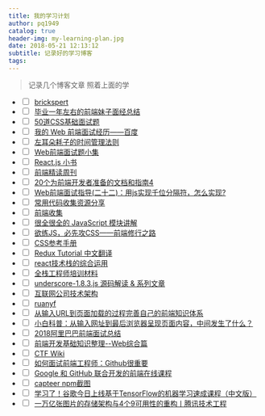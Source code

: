 ```yaml
---
title: 我的学习计划
author: pq1949
catalog: true
header-img: my-learning-plan.jpg
date: 2018-05-21 12:13:12
subtitle: 记录好的学习博客
tags:
---
```

> 记录几个博客文章
>  照着上面的学
- <input type='checkbox' onclick='return false;'>&nbsp;&nbsp;[brickspert](https://github.com/brickspert/blog)
- <input type='checkbox' onclick='return false;'>&nbsp;&nbsp;[毕业一年左右的前端妹子面经总结](https://mp.weixin.qq.com/s/TvC-GySQ-Bsbi3heCqH8QQ)
- <input type='checkbox' onclick='return false;'>&nbsp;&nbsp;[50道CSS基础面试题](https://mp.weixin.qq.com/s?__biz=MzAxODE2MjM1MA==&mid=2651553830&idx=1&sn=e0acf2786bebb9173d16482f14dfe63c&chksm=802557e7b752def1cbfada14b270cae7c2f51f545b54195ad7d200597dd3bcbdd8ecc8c83664&mpshare=1&scene=1&srcid=0318FULSXXO2MLK6XJngJdzZ&pass_ticket=3eQb%2B0xiVSDwinTFVYOC%2FFvMqb3vC3N5L9uDgJTDTXg%3D#rd)
- <input type='checkbox' onclick='return false;'>&nbsp;&nbsp;[我的 Web 前端面试经历——百度](https://mp.weixin.qq.com/s?__biz=MjM5NTY1MjY0MQ==&mid=2650740099&idx=3&sn=52cc080464a7fd04bbb73a9a095052a0&chksm=befe80cd898909db7a48eb8893a94faa035d9681a37c643063c4457f56a5922be555029bcb02&mpshare=1&scene=1&srcid=0203ix6mnSPFZEqZavDbRYSJ&pass_ticket=3eQb%2B0xiVSDwinTFVYOC%2FFvMqb3vC3N5L9uDgJTDTXg%3D#rd)
- <input type='checkbox' onclick='return false;'>&nbsp;&nbsp;[左耳朵耗子的时间管理法则](https://mp.weixin.qq.com/s?__biz=MjM5MDE0Mjc4MA==&mid=2651000931&idx=1&sn=0bcf8f1389cd0bedd1af195275abb461&chksm=bdbee8308ac961265ff0328c8f4c82a36ca97e049f1723577d345a2e990fca70525a1602ebb9&mpshare=1&scene=1&srcid=0130MRuzkTzSje6D2mzG4DO3&pass_ticket=3eQb%2B0xiVSDwinTFVYOC%2FFvMqb3vC3N5L9uDgJTDTXg%3D#rd)
- <input type='checkbox' onclick='return false;'>&nbsp;&nbsp;[Web前端面试题小集](https://mp.weixin.qq.com/s?__biz=MzA3NTUzNjk1OA==&mid=2651561265&idx=1&sn=126c489e41bf3a14c57595a7748e9a3b&chksm=84903260b3e7bb767253e842c850a5b9a15051c6e6b66296177e80b7dbc6ef9f8c5497629e24&mpshare=1&scene=1&srcid=1203rBhDc9Ux6VsjyIWf7oYg&pass_ticket=3eQb%2B0xiVSDwinTFVYOC%2FFvMqb3vC3N5L9uDgJTDTXg%3D#rd)
- <input type='checkbox' onclick='return false;'>&nbsp;&nbsp;[React.js 小书](http://huziketang.mangojuice.top/books/react/)
- <input type='checkbox' onclick='return false;'>&nbsp;&nbsp;[前端精读周刊](https://github.com/dt-fe/weekly)
- <input type='checkbox' onclick='return false;'>&nbsp;&nbsp;[20个为前端开发者准备的文档和指南4](https://mp.weixin.qq.com/s?__biz=MzAxNzUzNDIwMg==&mid=2653529554&idx=1&sn=8c07d3ee7aed4077a8a3b91fdc1a97d4&chksm=80391847b74e915182a9852c8cb681f52bc6c39077ddbf6c5269d3be356ccb2df0651c7cfa5b&mpshare=1&scene=1&srcid=1026vzfWfRa85eDkQRuZx5TC&pass_ticket=3eQb%2B0xiVSDwinTFVYOC%2FFvMqb3vC3N5L9uDgJTDTXg%3D#rd)
- <input type='checkbox' onclick='return false;'>&nbsp;&nbsp;[Web前端面试指导(二十二)：用js实现千位分隔符，怎么实现?](https://blog.csdn.net/lxcao/article/details/52728246)
- <input type='checkbox' onclick='return false;'>&nbsp;&nbsp;[常用代码收集资源分享 ](https://github.com/jsfront/src)
- <input type='checkbox' onclick='return false;'>&nbsp;&nbsp;[前端收集](https://github.com/zhuyingda/front-end-collect)
- <input type='checkbox' onclick='return false;'>&nbsp;&nbsp;[很全很全的 JavaScript 模块讲解](https://mp.weixin.qq.com/s?__biz=MzAxODE2MjM1MA==&mid=2651553416&idx=1&sn=f81c92cbd68050a122ea1f2a0c743852&chksm=8025a949b752205f4e349ff6e27933afa59eba47ddeea0e74b0673bc8e036872d9297479ffeb&mpshare=1&scene=1&srcid=0103bK4dBomlxJGtK6gINbNT&pass_ticket=3eQb%2B0xiVSDwinTFVYOC%2FFvMqb3vC3N5L9uDgJTDTXg%3D#rd)
- <input type='checkbox' onclick='return false;'>&nbsp;&nbsp;[欲练JS，必先攻CSS——前端修行之路](https://mp.weixin.qq.com/s?__biz=MzAxODE2MjM1MA==&mid=2651553410&idx=1&sn=8bd2b5f7bb32855bda5158d324c70959&chksm=8025a943b7522055ef7e08c7590b4193a6147c9cac25c1550b33aa30aeb035f3fd944762dd33&mpshare=1&scene=1&srcid=0102VVVzNGITqatfdRfEsSob&pass_ticket=3eQb%2B0xiVSDwinTFVYOC%2FFvMqb3vC3N5L9uDgJTDTXg%3D#rd)
- <input type='checkbox' onclick='return false;'>&nbsp;&nbsp;[CSS参考手册](http://css.doyoe.com/)
- <input type='checkbox' onclick='return false;'>&nbsp;&nbsp;[Redux Tutorial 中文翻译](https://github.com/react-guide/redux-tutorial-cn)
- <input type='checkbox' onclick='return false;'>&nbsp;&nbsp;[react技术栈的综合运用 ](https://github.com/MuYunyun/reactSPA)
- <input type='checkbox' onclick='return false;'>&nbsp;&nbsp;[全栈工程师培训材料](https://github.com/ruanyf/jstraining)
- <input type='checkbox' onclick='return false;'>&nbsp;&nbsp;[underscore-1.8.3.js 源码解读 & 系列文章](https://github.com/hanzichi/underscore-analysis)
- <input type='checkbox' onclick='return false;'>&nbsp;&nbsp;[互联网公司技术架构](https://github.com/davideuler/architecture.of.internet-product)
- <input type='checkbox' onclick='return false;'>&nbsp;&nbsp;[ruanyf](https://github.com/ruanyf/articles/tree/master/2018)
- <input type='checkbox' onclick='return false;'>&nbsp;&nbsp;[从输入URL到页面加载的过程完善自己的前端知识体系](https://segmentfault.com/a/1190000013662126)
- <input type='checkbox' onclick='return false;'>&nbsp;&nbsp;[小白科普：从输入网址到最后浏览器呈现页面内容，中间发生了什么？](https://mp.weixin.qq.com/s?__biz=MzAxOTc0NzExNg==&mid=2665514196&idx=1&sn=ca26d258fcc4a35fc6d9a539b7d71dd7&chksm=80d67c97b7a1f58198b2e6ae436f73c677c0df4c05c2a8a4aad2b9e2d523da57dd5cd3d0a8ee&mpshare=1&scene=1&srcid=0103wsIGGzSPSyBYOktds5lt&pass_ticket=3eQb%2B0xiVSDwinTFVYOC%2FFvMqb3vC3N5L9uDgJTDTXg%3D#rd)
- <input type='checkbox' onclick='return false;'>&nbsp;&nbsp;[2018阿里巴巴前端面试总结](https://www.imooc.com/article/23645)
- <input type='checkbox' onclick='return false;'>&nbsp;&nbsp;[前端开发基础知识整理--Web综合篇](https://www.imooc.com/article/23699)
- <input type='checkbox' onclick='return false;'>&nbsp;&nbsp;[CTF Wiki](https://ctf-wiki.github.io/ctf-wiki/introduction/resources/)
- <input type='checkbox' onclick='return false;'>&nbsp;&nbsp;[如何面试前端工程师：Github很重要](http://www.imooc.com/article/4379)
- <input type='checkbox' onclick='return false;'>&nbsp;&nbsp;[Google 和 GitHub 联合开发的前端在线课程](https://cn.udacity.com/fend?utm_source=weibo-ryf&utm_medium=kol&utm_campaign=fend)
- <input type='checkbox' onclick='return false;'>&nbsp;&nbsp;[capteer npm截图](https://github.com/myst729/capteer)
- <input type='checkbox' onclick='return false;'>&nbsp;&nbsp;[学习了！谷歌今日上线基于TensorFlow的机器学习速成课程（中文版）](https://mp.weixin.qq.com/s?__biz=MzA3MzI4MjgzMw==&mid=2650738445&idx=1&sn=b2dbe3aa45c253e37b4a81a0ba3dc4a0&chksm=871acb73b06d426503929c75ff2c8112e04ed8c0acfc80e03d64f36010da255b90e3ea9e9628&mpshare=1&scene=1&srcid=0301s6notJ1Gxj3DqparcSs1&pass_ticket=3eQb%2B0xiVSDwinTFVYOC%2FFvMqb3vC3N5L9uDgJTDTXg%3D#rd)
- <input type='checkbox' onclick='return false;'>&nbsp;&nbsp;[一万亿张图片的存储架构与4个9可用性的重构丨腾讯技术工程](https://mp.weixin.qq.com/s?__biz=MjM5MDE0Mjc4MA==&mid=2650999959&idx=1&sn=a78df9cff42b78c091d01549c52afe00&chksm=bdbef4c48ac97dd2bd71daadf25ca0d30d25937e8f510b3078b4358557ca03e2b50aa5784dbb&mpshare=1&scene=1&srcid=0104GxVtfEb6IcBWWBgWBa0P&pass_ticket=3eQb%2B0xiVSDwinTFVYOC%2FFvMqb3vC3N5L9uDgJTDTXg%3D#rd)
